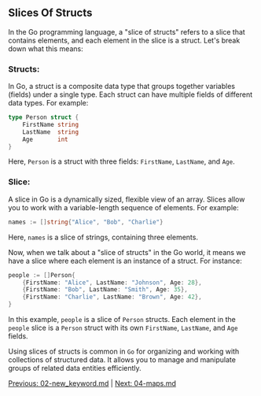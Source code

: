 ## Slices Of Structs

In the Go programming language, a "slice of structs" refers to a slice that contains elements, and each element in the slice is a struct. Let's break down what this means:

### Structs: 

In Go, a struct is a composite data type that groups together variables (fields) under a single type. Each struct can have multiple fields of different data types. For example:

   ```go
   type Person struct {
       FirstName string
       LastName  string
       Age       int
   }
   ```

   Here, `Person` is a struct with three fields: `FirstName`, `LastName`, and `Age`.

### Slice: 

A slice in Go is a dynamically sized, flexible view of an array. Slices allow you to work with a variable-length sequence of elements. For example:

   ```go
   names := []string{"Alice", "Bob", "Charlie"}
   ```

   Here, `names` is a slice of strings, containing three elements.

Now, when we talk about a "slice of structs" in the Go world, it means we have a slice where each element is an instance of a struct. For instance:

```go
people := []Person{
    {FirstName: "Alice", LastName: "Johnson", Age: 28},
    {FirstName: "Bob", LastName: "Smith", Age: 35},
    {FirstName: "Charlie", LastName: "Brown", Age: 42},
}
```

In this example, `people` is a slice of `Person` structs. Each element in the `people` slice is a `Person` struct with its own `FirstName`, `LastName`, and `Age` fields.

Using slices of structs is common in `Go` for organizing and working with collections of structured data. It allows you to manage and manipulate groups of related data entities efficiently.

[Previous: 02-new_keyword.md](02-new_keyword.md) | [Next: 04-maps.md](04-maps.md)
